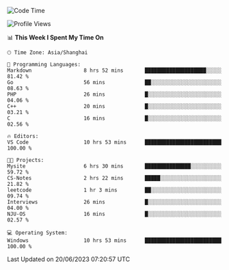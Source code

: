 <!--START_SECTION:waka-->
![Code Time](http://img.shields.io/badge/Code%20Time-998%20hrs%2026%20mins-blue)

![Profile Views](http://img.shields.io/badge/Profile%20Views-0-blue)

📊 **This Week I Spent My Time On** 

```text
🕑︎ Time Zone: Asia/Shanghai

💬 Programming Languages: 
Markdown                 8 hrs 52 mins       ████████████████████░░░░░   81.42 % 
Go                       56 mins             ██░░░░░░░░░░░░░░░░░░░░░░░   08.63 % 
PHP                      26 mins             █░░░░░░░░░░░░░░░░░░░░░░░░   04.06 % 
C++                      20 mins             █░░░░░░░░░░░░░░░░░░░░░░░░   03.21 % 
C                        16 mins             █░░░░░░░░░░░░░░░░░░░░░░░░   02.56 % 

🔥 Editors: 
VS Code                  10 hrs 53 mins      █████████████████████████   100.00 % 

🐱‍💻 Projects: 
Mysite                   6 hrs 30 mins       ███████████████░░░░░░░░░░   59.72 % 
CS-Notes                 2 hrs 22 mins       █████░░░░░░░░░░░░░░░░░░░░   21.82 % 
leetcode                 1 hr 3 mins         ██░░░░░░░░░░░░░░░░░░░░░░░   09.74 % 
Interviews               26 mins             █░░░░░░░░░░░░░░░░░░░░░░░░   04.00 % 
NJU-OS                   16 mins             █░░░░░░░░░░░░░░░░░░░░░░░░   02.57 % 

💻 Operating System: 
Windows                  10 hrs 53 mins      █████████████████████████   100.00 % 
```


 Last Updated on 20/06/2023 07:20:57 UTC
<!--END_SECTION:waka-->